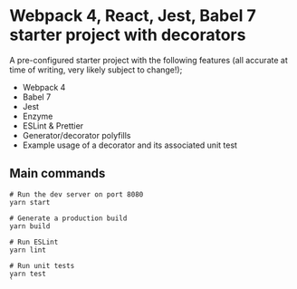 # Webpack 4, React, Jest, Babel 7 starter project with decorators

A pre-configured starter project with the following features (all accurate at time of writing, very likely subject to change!);
* Webpack 4
* Babel 7
* Jest
* Enzyme
* ESLint & Prettier
* Generator/decorator polyfills
* Example usage of a decorator and its associated unit test

## Main commands

```shell
# Run the dev server on port 8080
yarn start

# Generate a production build
yarn build

# Run ESLint
yarn lint

# Run unit tests
yarn test
`
